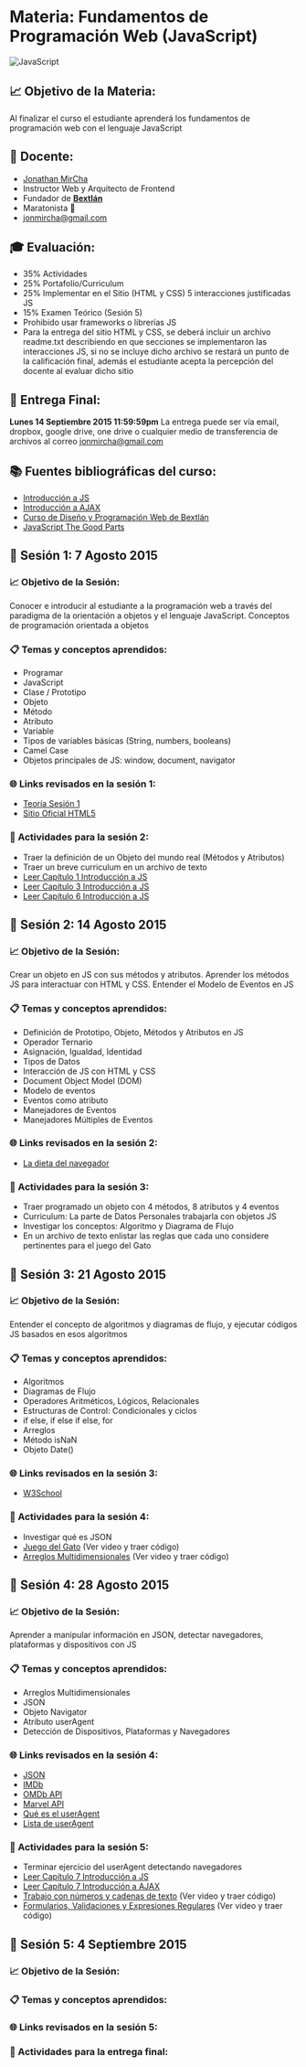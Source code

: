 # Materia: Fundamentos de Programación Web (JavaScript)
![JavaScript](http://bextlan.com/v4/themes/v4/img/tutoriales/javascript.jpg)

## :chart_with_upwards_trend: Objetivo de la Materia:
Al finalizar el curso el estudiante aprenderá los fundamentos de programación web con el lenguaje JavaScript

## :bow: Docente:
* [Jonathan MirCha](http://jonmircha.com)
* Instructor Web y Arquitecto de Frontend
* Fundador de **[Bextlán](http://bextlan.com)**
* Maratonista :runner:
* jonmircha@gmail.com

## :mortar_board: Evaluación:
* 35% Actividades
* 25% Portafolio/Curriculum
* 25% Implementar en el Sitio (HTML y CSS) 5 interacciones justificadas JS
* 15% Examen Teórico (Sesión 5)
* Prohibido usar frameworks o librerías JS
* Para la entrega del sitio HTML y CSS, se deberá incluir un archivo readme.txt describiendo en que secciones se implementaron las interacciones JS, si no se incluye dicho archivo se restará un punto de la calificación final, además el estudiante acepta la percepción del docente al evaluar dicho sitio

## :date: Entrega Final: 
**Lunes 14 Septiembre 2015 11:59:59pm**
La entrega puede ser vía email, dropbox, google drive, one drive o cualquier medio de transferencia de archivos al correo jonmircha@gmail.com

## :books: Fuentes bibliográficas del curso:
* [Introducción a JS](http://librosweb.es/libro/javascript/)
* [Introducción a AJAX](http://librosweb.es/libro/ajax/)
* [Curso de Diseño y Programación Web de Bextlán](http://bextlan.com/cursos/web/)
* [JavaScript The Good Parts](http://www.maritimejournal.com/__data/assets/pdf_file/0020/1033940/Javascript-The-Good-Parts.pdf)

## :school: Sesión 1: 7 Agosto 2015

### :chart_with_upwards_trend: Objetivo de la Sesión:
Conocer e introducir al estudiante a la programación web a través del paradigma de la orientación a objetos y el lenguaje JavaScript. Conceptos de programación orientada a objetos

### :clipboard: Temas y conceptos aprendidos:
* Programar
* JavaScript
* Clase / Prototipo
* Objeto
* Método
* Atributo
* Variable
* Tipos de variables básicas (String, numbers, booleans)
* Camel Case
* Objetos principales de JS: window, document, navigator

### :globe_with_meridians: Links revisados en la sesión 1:
* [Teoría Sesión 1](http://bextlan.com/slides/poo-js)
* [Sitio Oficial HTML5](http://www.w3.org/html/logo/)

### :pencil: Actividades para la sesión 2:
* Traer la definición de un Objeto del mundo real (Métodos y Atributos)
* Traer un breve curriculum en un archivo de texto
* [Leer Capítulo 1 Introducción a JS](http://librosweb.es/libro/javascript/capitulo_1.html)
* [Leer Capítulo 3 Introducción a JS](http://librosweb.es/libro/javascript/capitulo_3.html)
* [Leer Capítulo 6 Introducción a JS](http://librosweb.es/libro/javascript/capitulo_6.html)

## :school: Sesión 2: 14 Agosto 2015

### :chart_with_upwards_trend: Objetivo de la Sesión:
Crear un objeto en JS con sus métodos y atributos. Aprender los métodos JS para interactuar con HTML y CSS. Entender el Modelo de Eventos en JS

### :clipboard: Temas y conceptos aprendidos:
* Definición de Prototipo, Objeto, Métodos y Atributos en JS
* Operador Ternario
* Asignación, Igualdad, Identidad
* Tipos de Datos
* Interacción de JS con HTML y CSS
* Document Object Model (DOM)
* Modelo de eventos
* Eventos como atributo
* Manejadores de Eventos
* Manejadores Múltiples de Eventos

### :globe_with_meridians: Links revisados en la sesión 2:
* [La dieta del navegador](http://browserdiet.com/es/)

### :pencil: Actividades para la sesión 3:
* Traer programado un objeto con 4 métodos, 8 atributos y 4 eventos
* Curriculum: La parte de Datos Personales trabajarla con objetos JS
* Investigar los conceptos: Algoritmo y Diagrama de Flujo
* En un archivo de texto enlistar las reglas que cada uno considere pertinentes para el juego del Gato

## :school: Sesión 3: 21 Agosto 2015

### :chart_with_upwards_trend: Objetivo de la Sesión:
Entender el concepto de algoritmos y diagramas de flujo, y ejecutar códigos JS basados en esos algoritmos

### :clipboard: Temas y conceptos aprendidos:
* Algoritmos
* Diagramas de Flujo
* Operadores Aritméticos, Lógicos, Relacionales
* Estructuras de Control: Condicionales y ciclos
* if else, if else if else, for
* Arreglos
* Método isNaN
* Objeto Date()

### :globe_with_meridians: Links revisados en la sesión 3:
* [W3School](http://www.w3schools.com/)

### :pencil: Actividades para la sesión 4:
* Investigar qué es JSON
* [Juego del Gato](https://www.youtube.com/watch?v=ngTUYA2_QFo) (Ver video y traer código)
* [Arreglos Multidimensionales](https://www.youtube.com/watch?v=uTX54FpuloQ) (Ver video y traer código)

## :school: Sesión 4: 28 Agosto 2015

### :chart_with_upwards_trend: Objetivo de la Sesión:
Aprender a manipular información en JSON, detectar navegadores, plataformas y dispositivos con JS

### :clipboard: Temas y conceptos aprendidos:
* Arreglos Multidimensionales
* JSON
* Objeto Navigator
* Atributo userAgent
* Detección de Dispositivos, Plataformas y Navegadores

### :globe_with_meridians: Links revisados en la sesión 4:
* [JSON](http://json.org/json-es.html)
* [IMDb](http://www.imdb.com/)
* [OMDb API](http://www.omdbapi.com/)
* [Marvel API](http://developer.marvel.com/)
* [Qué es el userAgent](http://www.whatsmyuseragent.com/WhatsAUserAgent)
* [Lista de userAgent](http://www.useragentstring.com/)

### :pencil: Actividades para la sesión 5:
* Terminar ejercicio del userAgent detectando navegadores
* [Leer Capítulo 7 Introducción a JS](http://librosweb.es/libro/javascript/capitulo_7.html)
* [Leer Capítulo 7 Introducción a AJAX](http://librosweb.es/libro/ajax/capitulo_7.html)
* [Trabajo con números y cadenas de texto](https://www.youtube.com/watch?v=pmvKwHgt7qc) (Ver video y traer código)
* [Formularios, Validaciones y Expresiones Regulares](https://www.youtube.com/watch?v=ZnA10B_m-1k) (Ver video y traer código)

## :school: Sesión 5: 4 Septiembre 2015
### :chart_with_upwards_trend: Objetivo de la Sesión:
### :clipboard: Temas y conceptos aprendidos:
### :globe_with_meridians: Links revisados en la sesión 5:
### :pencil: Actividades para la entrega final: